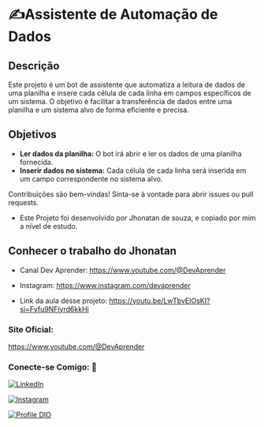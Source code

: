 # ✍Assistente de Automação de Dados

## Descrição

Este projeto é um bot de assistente que automatiza a leitura de dados de uma planilha e insere cada célula de cada linha em campos específicos de um sistema. O objetivo é facilitar a transferência de dados entre uma planilha e um sistema alvo de forma eficiente e precisa.

## Objetivos

- **Ler dados da planilha:** O bot irá abrir e ler os dados de uma planilha fornecida.
- **Inserir dados no sistema:** Cada célula de cada linha será inserida em um campo correspondente no sistema alvo.

Contribuições são bem-vindas! Sinta-se à vontade para abrir issues ou pull requests.

- Este Projeto foi desenvolvido por Jhonatan de souza, e copiado por mim a nível de estudo.

## Conhecer o trabalho do Jhonatan 
- Canal Dev Aprender:
https://www.youtube.com/@DevAprender

- Instagram:
https://www.instagram.com/devaprender 

- Link da aula desse projeto:
https://youtu.be/LwTbvEIOsKI?si=Fyfu9NFlyrd6kkHi

### Site Oficial: 
https://www.youtube.com/@DevAprender



 ### Conecte-se Comigo: 💌

 [![LinkedIn](https://img.shields.io/badge/LinkedIn-0077B5?style=for-the-badge&logo=linkedin&logoColor=white)](https://www.linkedin.com/in/dinara-waltrich-85b3262ab/)

[![Instagram](https://img.shields.io/badge/Instagram-E4405F?style=for-the-badge&logo=instagram&logoColor=white)](https://instagram.com/dinaraf.waltrich?igsh=MW9uMnZizmsybHMwZA==)


[![Profile DIO](https://img.shields.io/badge/-Meu%20Perfil%20na%20DIO-30A3DER?style=for-the-badge)](https://www.dio.me/users/dinaraf_waltrich)

